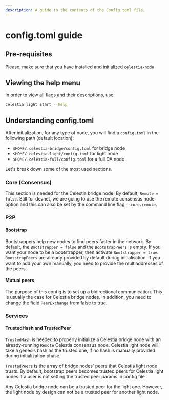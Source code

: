 ```yaml
---
description: A guide to the contents of the Config.toml file.
---
```


# config.toml guide

## Pre-requisites

Please, make sure that you have installed and initialized `celestia-node`

## Viewing the help menu

In order to view all flags and their descriptions, use:

```bash
celestia light start --help
```

## Understanding config.toml

After initialization, for any type of node, you will find a
`config.toml` in the following path (default location):

- `$HOME/.celestia-bridge/config.toml` for bridge node
- `$HOME/.celestia-light/config.toml` for light node
- `$HOME/.celestia-full/config.toml` for a full DA node

Let's break down some of the most used sections.

### Core (Consensus)

This section is needed for the Celestia bridge node.
By default, `Remote = false`. Still for devnet, we are going
to use the remote consensus node option and this can also be set
by the command line flag `--core.remote`.

### P2P

#### Bootstrap

Bootstrappers help new nodes to find peers faster in the network.
By default, the `Bootstrapper = false` and the `BootstrapPeers` is empty.
If you want your node to be a bootstrapper, then activate `Bootstrapper = true`.
`BootstrapPeers` are already provided by default during initialisation.
If you want to add your own manually, you need to provide the
multiaddresses of the peers.

#### Mutual peers

The purpose of this config is to set up a bidirectional communication.
This is usually the case for Celestia bridge nodes. In addition, you
need to change the field `PeerExchange` from false to true.

### Services

#### TrustedHash and TrustedPeer

`TrustedHash` is needed to properly initialize a Celestia bridge
node with an already-running `Remote` Celestia consensus node. Celestia
light node will take a genesis hash as the trusted one, if no hash
is manually provided during initialization phase.

`TrustedPeers` is the array of bridge nodes' peers that Celestia
light node trusts. By default, bootstrap peers becomes trusted peers
for Celestia light nodes if a user is not setting the trusted peer params
in config file.

Any Celestia bridge node can be a trusted peer for the light one. However,
the light node by design can not be a trusted peer for another light node.
